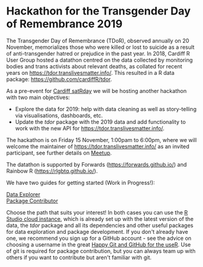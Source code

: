 # Hackathon for the Transgender Day of Remembrance 2019

The Transgender Day of Remembrance (TDoR), observed annually on 20 November, memorializes those who were killed or lost to suicide as a result of anti-transgender hatred or prejudice in the past year. In 2018, Cardiff R User Group hosted a datathon centred on the data collected by monitoring bodies and trans activists about relevant deaths, as collated for recent years on https://tdor.translivesmatter.info/. This resulted in a R data package: https://github.com/cardiffR/tdor.

As a pre-event for [Cardiff satRday](https://cardiff2019.satrdays.org/) we will be hosting another hackathon with two main objectives:
 - Explore the data for 2019: help with data cleaning as well as story-telling via visualisations, dashboards, etc.
 - Update the *tdor* package with the 2019 data and add functionality to work with the new API for https://tdor.translivesmatter.info/.

The hackathon is on Friday 15 November, 1:00pam to 6:00pm, where we will welcome the maintainer of https://tdor.translivesmatter.info/ as an invited participant, see further details on [Meetup](https://www.meetup.com/Cardiff-R-User-Group/events/265508847/).

The datathon is supported by Forwards (https://forwards.github.io/) and Rainbow R (https://rlgbtq.github.io/).

We have two guides for getting started (Work in Progress!):

[Data Explorer](getting_started_data_explorer.md)  
[Package Contributor](package_contributor.md)

Choose the path that suits your interest! In both cases you can use the [R Studio cloud instance](https://rstudio.cloud/project/590001), which is already set up with the latest version of the data, the *tdor* package and all its dependencies and other useful packages for data exploration and package development. If you don't already have one, we recommend you sign up for a GitHub account - see the advice on choosing a username in the great [Happy Git and GitHub for the useR](https://happygitwithr.com/github-acct.html). Use of git is required for package contribution, but you can always team up with others if you want to contribute but aren't familiar with git.


